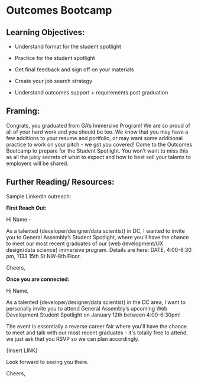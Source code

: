 # Outcomes Bootcamp     

## Learning Objectives:

* Understand format for the student spotlight

* Practice for the student spotlight

* Get final feedback and sign off on your materials  

* Create your job search strategy

* Understand outcomes support + requirements post graduation

## Framing:

Congrats, you graduated from GA’s Immersive Program!  We are so proud of all of your hard work and you should be too. We know that you may have a few additions to your resume and portfolio, or may want some additional practice to work on your pitch - we got you covered!  Come to the Outcomes Bootcamp to prepare for the Student Spotlight.  You won’t want to miss this as all the juicy secrets of what to expect and how to best sell your talents to employers will be shared.

## Further Reading/ Resources:

Sample LinkedIn outreach:

**First Reach Out:**

Hi Name -

As a talented {developer/designer/data scientist} in DC, I wanted to invite you to General Assembly’s Student Spotlight, where you’ll have the chance to meet our most recent graduates of our {web development/UX design/data science} immersive program. Details are here: DATE, 4:00-6:30 pm, 1133 15th St NW-8th Floor.

Cheers,

**Once you are connected:**

Hi Name,

As a talented {developer/designer/data scientist} in the DC area, I want to personally invite you to attend General Assembly’s upcoming Web Development Student Spotlight on January 12th between 4:00-6:30pm!

The event is essentially a reverse career fair where you'll have the chance to meet and talk with our most recent graduates - it's totally free to attend, we just ask that you RSVP so we can plan accordingly.

{Insert LINK}

Look forward to seeing you there.

Cheers,
